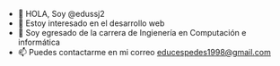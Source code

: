 - 👋 HOLA, Soy @edussj2
- 👀 Estoy interesado en el desarrollo web
- 🌱 Soy egresado de la carrera de Ingienería en Computación e informática
- 📫 Puedes contactarme en mi correo educespedes1998@gmail.com

